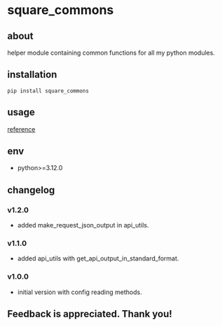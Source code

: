 # square_commons

## about

helper module containing common functions for all my python modules.

## installation

```shell
pip install square_commons
```

## usage

[reference](./usage)

## env

- python>=3.12.0

## changelog

### v1.2.0

- added make_request_json_output in api_utils.

### v1.1.0

- added api_utils with get_api_output_in_standard_format.

### v1.0.0

- initial version with config reading methods.

## Feedback is appreciated. Thank you!